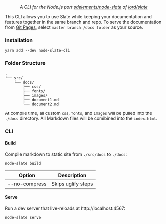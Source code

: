 <p align="center"><i>A CLI for the Node.js port <a href="https://github.com/sdelements/node-slate">sdelements/node-slate</a> of <a href="https://github.com/lord/slate">lord/slate</a></i></p>

This CLI allows you to use Slate while keeping your documentation and features together in the same branch and repo. To serve the documentation from [Git Pages](https://pages.github.com/), select ```master branch /docs folder``` as your source.

### Installation

```shell
yarn add --dev node-slate-cli
```

### Folder Structure

```shell
.
└── src/
    └── docs/
        ├── css/
        ├── fonts/
        ├── images/
        ├── document1.md
        └── document2.md
```

At compile time, all custom `css`, `fonts`, and `images` will be pulled into the `./docs` directory. All Markdown files will be comibined into the `index.html`.

### CLI

#### Build

Compile markdown to static site from `./src/docs` to `./docs`:

```shell
node-slate build
```

| Option | Description |
| :----: |:-----------:|
| --no-compress | Skips uglify steps |

#### Serve

Run a dev server that live-reloads at http://localhost:4567:

```shell
node-slate serve
```
